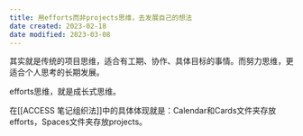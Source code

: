 ```yaml
---
title: 用efforts而非projects思维，去发展自己的想法
date created: 2023-02-18
date modified: 2023-03-08
---
```


其实就是传统的项目思维，适合有工期、协作、具体目标的事情。而努力思维，更适合个人思考的长期发展。

efforts思维，就是成长式思维。

在[[ACCESS 笔记组织法]]中的具体体现就是：Calendar和Cards文件夹存放efforts，Spaces文件夹存放projects。
